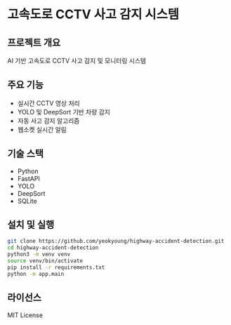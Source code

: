 # 고속도로 CCTV 사고 감지 시스템

## 프로젝트 개요
AI 기반 고속도로 CCTV 사고 감지 및 모니터링 시스템

## 주요 기능
- 실시간 CCTV 영상 처리
- YOLO 및 DeepSort 기반 차량 감지
- 자동 사고 감지 알고리즘
- 웹소켓 실시간 알림

## 기술 스택
- Python
- FastAPI
- YOLO
- DeepSort
- SQLite

## 설치 및 실행
```bash
git clone https://github.com/yeokyoung/highway-accident-detection.git
cd highway-accident-detection
python3 -m venv venv
source venv/bin/activate
pip install -r requirements.txt
python -m app.main
```

## 라이선스
MIT License
